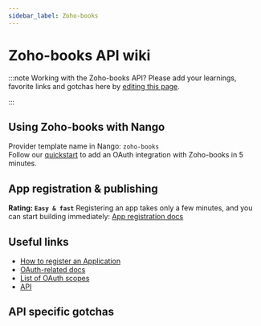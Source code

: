 ```yaml
---
sidebar_label: Zoho-books
---
```


# Zoho-books API wiki

:::note Working with the Zoho-books API?
Please add your learnings, favorite links and gotchas here by [editing this page](https://github.com/nangohq/nango/tree/master/docs/docs/providers/Zoho-books.md).

:::

## Using Zoho-books with Nango

Provider template name in Nango: `zoho-books`  
Follow our [quickstart](../quickstart.md) to add an OAuth integration with Zoho-books in 5 minutes.

## App registration & publishing

**Rating: `Easy & fast`**
Registering an app takes only a few minutes, and you can start building immediately: [App registration docs](https://accounts.zoho.com/developerconsole)



## Useful links

- [How to register an Application](https://www.zoho.com/books/api/v3/oauth/#overview:~:text=Step%201%3A%20Registering%20New%20Client)
- [OAuth-related docs](https://www.zoho.com/books/api/v3/oauth/#overview)
- [List of OAuth scopes](https://www.zoho.com/books/api/v3/oauth/#overview:~:text=List%20of%20scopes%20available%20in%20Zoho%20Books%20%3A)
- [API](https://www.zoho.com/books/api/v3/apicollection/#overview)


## API specific gotchas

